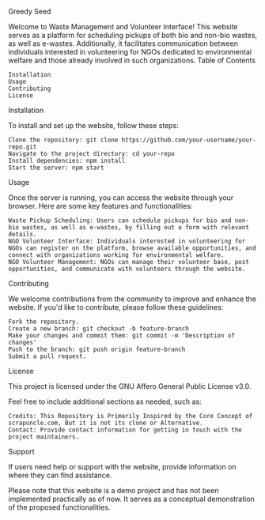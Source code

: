 Greedy Seed

Welcome to Waste Management and Volunteer Interface! This website serves as a platform for scheduling pickups of both bio and non-bio wastes, as well as e-wastes. Additionally, it facilitates communication between individuals interested in volunteering for NGOs dedicated to environmental welfare and those already involved in such organizations.
Table of Contents

    Installation
    Usage
    Contributing
    License

Installation

To install and set up the website, follow these steps:

    Clone the repository: git clone https://github.com/your-username/your-repo.git
    Navigate to the project directory: cd your-repo
    Install dependencies: npm install
    Start the server: npm start

Usage

Once the server is running, you can access the website through your browser. Here are some key features and functionalities:

    Waste Pickup Scheduling: Users can schedule pickups for bio and non-bio wastes, as well as e-wastes, by filling out a form with relevant details.
    NGO Volunteer Interface: Individuals interested in volunteering for NGOs can register on the platform, browse available opportunities, and connect with organizations working for environmental welfare.
    NGO Volunteer Management: NGOs can manage their volunteer base, post opportunities, and communicate with volunteers through the website.

Contributing

We welcome contributions from the community to improve and enhance the website. If you'd like to contribute, please follow these guidelines:

    Fork the repository.
    Create a new branch: git checkout -b feature-branch
    Make your changes and commit them: git commit -m 'Description of changes'
    Push to the branch: git push origin feature-branch
    Submit a pull request.

License

This project is licensed under the GNU Affero General Public License v3.0.


Feel free to include additional sections as needed, such as:

    Credits: This Repository is Primarily Inspired by the Core Concept of scrapuncle.com, But it is not its clone or Alternative.
    Contact: Provide contact information for getting in touch with the project maintainers.

Support

If users need help or support with the website, provide information on where they can find assistance.


Please note that this website is a demo project and has not been implemented practically as of now. It serves as a conceptual demonstration of the proposed functionalities.

